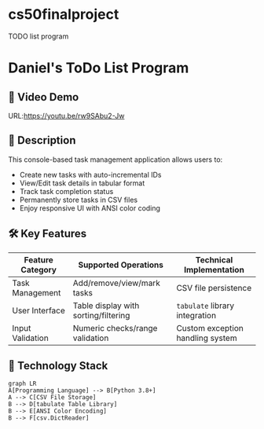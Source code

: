 # cs50finalproject
TODO list program

# Daniel's ToDo List Program

## 📌 Video Demo
URL:https://youtu.be/rw9SAbu2-Jw


## 📝 Description
This console-based task management application allows users to:
- Create new tasks with auto-incremental IDs
- View/Edit task details in tabular format
- Track task completion status
- Permanently store tasks in CSV files
- Enjoy responsive UI with ANSI color coding


## 🛠️ Key Features
| Feature Category       | Supported Operations                  | Technical Implementation             |
|------------------------|-------------------------------------  |--------------------------------------|
| Task Management        | Add/remove/view/mark tasks            | CSV file persistence                 |
| User Interface         | Table display with sorting/filtering  | `tabulate` library integration       |
| Input Validation       | Numeric checks/range validation       | Custom exception handling system     |


## 🎯 Technology Stack
```mermaid
graph LR
A[Programming Language] --> B[Python 3.8+]
A --> C[CSV File Storage]
B --> D[tabulate Table Library]
B --> E[ANSI Color Encoding]
B --> F[csv.DictReader]
